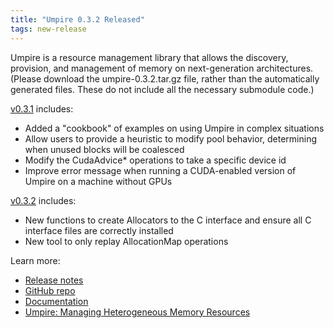 ```yaml
---
title: "Umpire 0.3.2 Released"
tags: new-release
---
```


Umpire is a resource management library that allows the discovery, provision, and management of memory on next-generation architectures. (Please download the umpire-0.3.2.tar.gz file, rather than the automatically generated files. These do not include all the necessary submodule code.)

[v0.3.1](https://github.com/LLNL/Umpire/releases/tag/v0.3.1) includes:
- Added a "cookbook" of examples on using Umpire in complex situations
- Allow users to provide a heuristic to modify pool behavior, determining when unused blocks will be coalesced
- Modify the CudaAdvice* operations to take a specific device id
- Improve error message when running a CUDA-enabled version of Umpire on a machine without GPUs

[v0.3.2](https://github.com/LLNL/Umpire/releases/tag/v0.3.2) includes:
- New functions to create Allocators to the C interface and ensure all C interface files are correctly installed
- New tool to only replay AllocationMap operations

Learn more:
- [Release notes](https://github.com/LLNL/Umpire/releases)
- [GitHub repo](https://github.com/LLNL/Umpire)
- [Documentation](https://umpire.readthedocs.io/en/develop/)
- [Umpire: Managing Heterogeneous Memory Resources](https://computing.llnl.gov/projects/umpire)
